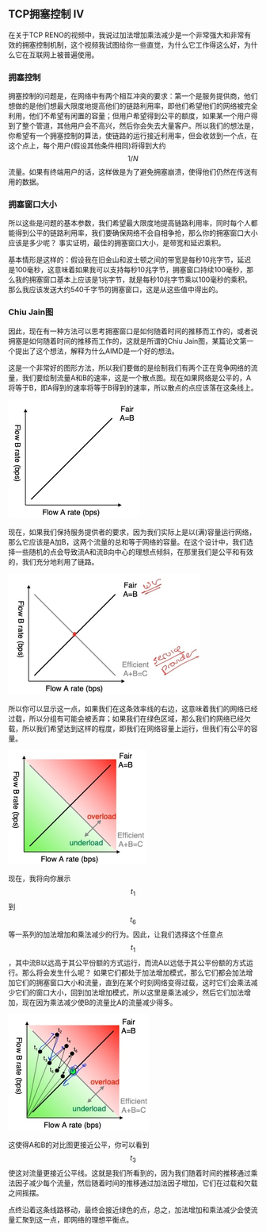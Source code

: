 ## TCP拥塞控制 IV

在关于TCP RENO的视频中，我说过加法增加乘法减少是一个非常强大和非常有效的拥塞控制机制，这个视频我试图给你一些直觉，为什么它工作得这么好，为什么它在互联网上被普遍使用。



### 拥塞控制

拥塞控制的问题是，在网络中有两个相互冲突的要求：第一个是服务提供商，他们想做的是他们想最大限度地提高他们的链路利用率，即他们希望他们的网络被完全利用，他们不希望有闲置的容量；但用户希望得到公平的额度，如果某一个用户得到了整个管道，其他用户会不高兴，然后你会失去大量客户。所以我们的想法是，你希望有一个拥塞控制的算法，使链路的运行接近利用率，但会收敛到一个点，在这个点上，每个用户(假设其他条件相同)将得到大约$$1/N$$流量。如果有终端用户的话，这样做是为了避免拥塞崩溃，使得他们仍然在传送有用的数据。



### 拥塞窗口大小

所以这些是问题的基本参数，我们希望最大限度地提高链路利用率，同时每个人都能得到公平的链路利用率，我们要确保网络不会自相争抢，那么你的拥塞窗口大小应该是多少呢？ 事实证明，最佳的拥塞窗口大小，是带宽和延迟乘积。

基本情形是这样的：假设我在旧金山和波士顿之间的带宽是每秒10兆字节，延迟是100毫秒，这意味着如果我可以支持每秒10兆字节，拥塞窗口持续100毫秒，那么我的拥塞窗口基本上应该是1兆字节，就是每秒10兆字节乘以100毫秒的乘积。 那么我应该发送大约540千字节的拥塞窗口，这是从这些值中得出的。



### Chiu Jain图

因此，现在有一种方法可以思考拥塞窗口是如何随着时间的推移而工作的，或者说拥塞是如何随着时间的推移而工作的，这就是所谓的Chiu Jain图，某篇论文第一个提出了这个想法，解释为什么AIMD是一个好的想法。

这是一个非常好的图形方法，所以我们要做的是绘制我们有两个正在竞争网络的流量，我们要绘制流量A和B的速率，这是一个散点图。现在如果网络是公平的，A将等于B，即A得到的速率将等于B得到的速率，所以散点的点应该落在这条线上。

![](../.gitbook/Unit4-Congestion-Control/4.9/1.jpg)

现在，如果我们保持服务提供者的要求，因为我们实际上是以(满)容量运行网络，那么它应该是A加B，这两个流量的总和等于网络的容量。在这个设计中，我们选择一些随机的点会导致流A和流B向中心的理想点倾斜，在那里我们是公平和有效的，我们充分地利用了链路。

![](../.gitbook/Unit4-Congestion-Control/4.9/2.jpg)

所以你可以显示这一点，如果我们在这条效率线的右边，这意味着我们的网络已经过载，所以分组有可能会被丢弃；如果我们在绿色区域，那么我们的网络已经欠载，所以我们希望达到这样的程度，即我们在网络容量上运行，但我们有公平的容量。

![](../.gitbook/Unit4-Congestion-Control/4.9/3.jpg)

现在，我将向你展示$$t_1$$到$$t_6$$等一系列的加法增加和乘法减少的行为。因此，让我们选择这个任意点$$t_1$$，其中流B以远高于其公平份额的方式运行，而流A以远低于其公平份额的方式运行。那么将会发生什么呢？ 如果它们都处于加法增加模式，那么它们都会加法增加它们的拥塞窗口大小和流量，直到在某个时刻网络变得过载，这时它们会乘法减少它们的窗口大小，回到加法增加模式，所以这里是乘法减少，然后它们加法增加，现在因为乘法减少使B的流量比A的流量减少得多。

![](../.gitbook/Unit4-Congestion-Control/4.9/4.jpg)

这使得A和B的对比图更接近公平，你可以看到$$t_3$$使这对流量更接近公平线。这就是我们所看到的，因为我们随着时间的推移通过乘法因子减少每个流量，然后随着时间的推移通过加法因子增加，它们在过载和欠载之间摇摆。

点终沿着这条线路移动，最终会接近绿色的点，总之，加法增加和乘法减少会使流量汇聚到这一点，即网络的理想平衡点。
